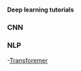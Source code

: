 #### Deep learning tutorials

### CNN

### NLP

-[Transforemer](https://www.youtube.com/watch?v=4Bdc55j80l8)
